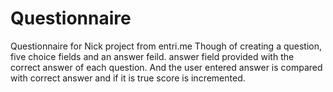 # Questionnaire
Questionnaire for Nick project from entri.me
Though of creating a question, five choice fields and an answer feild. answer field provided with the correct answer of each question.
And the user entered answer is compared with correct answer and if it is true score is incremented.
